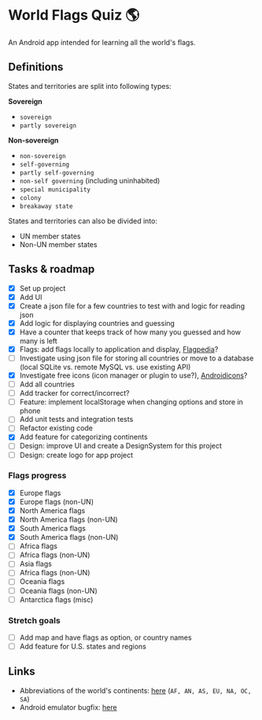 # World Flags Quiz 🌎

An Android app intended for learning all the world's flags.

## Definitions

States and territories are split into following types:

**Sovereign**
* `sovereign`
* `partly sovereign`

**Non-sovereign**
* `non-sovereign`
* `self-governing`
* `partly self-governing`
* `non-self governing` (including uninhabited)
* `special municipality`
* `colony`
* `breakaway state`

States and territories can also be divided into:
* UN member states
* Non-UN member states

## Tasks & roadmap

- [X] Set up project
- [X] Add UI
- [X] Create a json file for a few countries to test with and logic for reading json
- [X] Add logic for displaying countries and guessing
- [X] Have a counter that keeps track of how many you guessed and how many is left
- [X] Flags: add flags locally to application and display, [Flagpedia](https://flagpedia.net)?
- [ ] Investigate using json file for storing all countries or move to a database (local SQLite vs. remote MySQL vs. use existing API) 
- [X] Investigate free icons (icon manager or plugin to use?), [Androidicons](https://www.androidicons.com/)?
- [ ] Add all countries
- [ ] Add tracker for correct/incorrect?
- [ ] Feature: implement localStorage when changing options and store in phone
- [ ] Add unit tests and integration tests
- [ ] Refactor existing code
- [X] Add feature for categorizing continents
- [ ] Design: improve UI and create a DesignSystem for this project
- [ ] Design: create logo for app project

### Flags progress
- [X] Europe flags
- [X] Europe flags (non-UN)
- [X] North America flags
- [X] North America flags (non-UN)
- [X] South America flags
- [X] South America flags (non-UN)
- [ ] Africa flags
- [ ] Africa flags (non-UN)
- [ ] Asia flags
- [ ] Africa flags (non-UN)
- [ ] Oceania flags
- [ ] Oceania flags (non-UN)
- [ ] Antarctica flags (misc)

### Stretch goals
- [ ] Add map and have flags as option, or country names
- [ ] Add feature for U.S. states and regions

## Links

* Abbreviations of the world's continents: [here](https://planetarynames.wr.usgs.gov/Abbreviations) (`AF, AN, AS, EU, NA, OC, SA`)
* Android emulator bugfix: [here](https://stackoverflow.com/questions/42816127/waiting-for-target-device-to-come-online)
